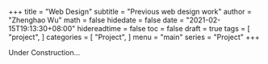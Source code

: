 +++
title = "Web Design"
subtitle = "Previous web design work"
author = "Zhenghao Wu"
math = false
hidedate = false
date = "2021-02-15T19:13:30+08:00"
hidereadtime = false
toc = false
draft = true
tags = [
    "project",
]
categories = [
    "Project",
]
menu = "main"
series = "Project"
+++

Under Construction...